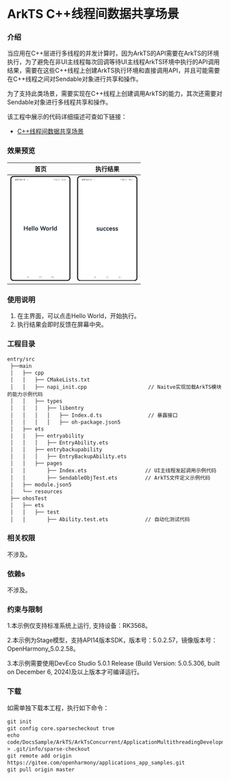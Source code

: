 # ArkTS C++线程间数据共享场景

### 介绍

当应用在C++层进行多线程的并发计算时，因为ArkTS的API需要在ArkTS的环境执行，为了避免在非UI主线程每次回调等待UI主线程ArkTS环境中执行的API调用结果，需要在这些C++线程上创建ArkTS执行环境和直接调用API，并且可能需要在C++线程之间对Sendable对象进行共享和操作。

为了支持此类场景，需要实现在C++线程上创建调用ArkTS的能力，其次还需要对Sendable对象进行多线程共享和操作。

该工程中展示的代码详细描述可查如下链接：

- [C++线程间数据共享场景](https://docs.openharmony.cn/pages/v5.0/zh-cn/application-dev/arkts-utils/native-interthread-shared.md)

### 效果预览

|                                    首页                                     |                                  执行结果                                   |
| :-------------------------------------------------------------------------: | :-------------------------------------------------------------------------: |
| <img src="./screenshots/NativeInterthreadShared_1.png" style="zoom:33%;" /> | <img src="./screenshots/NativeInterthreadShared_2.png" style="zoom:33%;" /> |

### 使用说明

1. 在主界面，可以点击Hello World，开始执行。
2. 执行结果会即时反馈在屏幕中央。

### 工程目录

```
entry/src
 ├──main
 │   ├── cpp
 │   │   ├── CMakeLists.txt
 │   │   ├── napi_init.cpp                    // Naitve实现加载ArkTS模块的能力示例代码
 │   │   ├── types
 │   │   │   ├── libentry
 │   │   │   │   ├── Index.d.ts               // 暴露接口
 │   │   │   │   ├── oh-package.json5
 │   ├── ets
 │   │   ├── entryability
 │   │   │   ├── EntryAbility.ets
 │   │   ├── entrybackupability
 │   │   │   ├── EntryBackupAbility.ets
 │   │   ├── pages
 │   │       ├── Index.ets                   // UI主线程发起调用示例代码
 │   │       ├── SendableObjTest.ets	     // ArkTS文件定义示例代码
 │   ├── module.json5
 │   └── resources
 ├── ohosTest
 │   ├── ets
 │   │   ├── test
 │   │       ├── Ability.test.ets            // 自动化测试代码
```

### 相关权限

不涉及。

### 依赖s

不涉及。

### 约束与限制

1.本示例仅支持标准系统上运行, 支持设备：RK3568。

2.本示例为Stage模型，支持API14版本SDK，版本号：5.0.2.57，镜像版本号：OpenHarmony_5.0.2.58。

3.本示例需要使用DevEco Studio 5.0.1 Release (Build Version: 5.0.5.306, built on December 6, 2024)及以上版本才可编译运行。

### 下载

如需单独下载本工程，执行如下命令：

```
git init
git config core.sparsecheckout true
echo code/DocsSample/ArkTS/ArkTsConcurrent/ApplicationMultithreadingDevelopment/NativeInterthreadShared > .git/info/sparse-checkout
git remote add origin https://gitee.com/openharmony/applications_app_samples.git
git pull origin master
```

